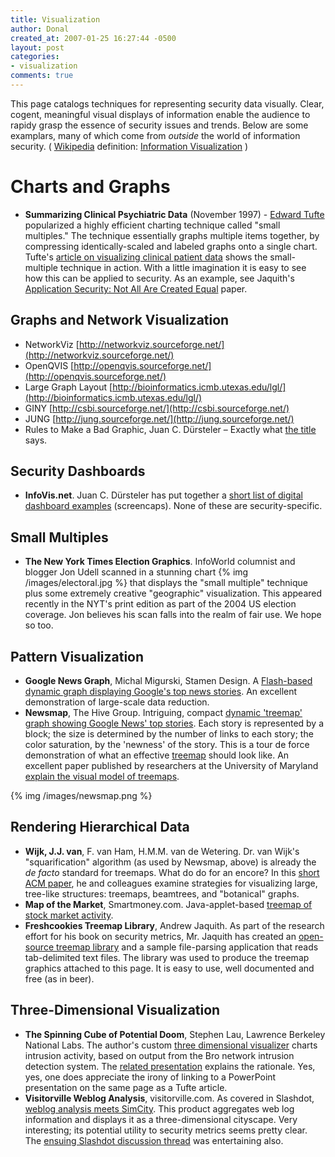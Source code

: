 ```yaml
---
title: Visualization
author: Donal
created_at: 2007-01-25 16:27:44 -0500
layout: post
categories:
- visualization
comments: true
---
```

This page catalogs techniques for representing security data visually. Clear, cogent, meaningful visual displays of information enable the audience to rapidy grasp the essence of security issues and trends. Below are some examplars, many of which come from _outside_ the world of information security. ( [Wikipedia](http://en.wikipedia.org) definition: [Information Visualization](http://en.wikipedia.org/wiki/Information_visualization) )

# Charts and Graphs

* __Summarizing Clinical Psychiatric Data__ (November 1997) - [Edward Tufte](http://www.edwardtufte.com) popularized a highly efficient charting technique called "small multiples." The technique essentially graphs multiple items together, by compressing identically-scaled and labeled graphs onto a single chart. Tufte's [article on visualizing clinical patient data](http://www.edwardtufte.com/tufte/psysvcs_p1) shows the small-multiple technique in action. With a little imagination it is easy to see how this can be applied to security. As an example, see Jaquith's [Application Security: Not All Are Created Equal](http://atstake.com/research/reports/acrobat/atstake_app_unequal.pdf) paper.

##  Graphs and Network Visualization

* NetworkViz [http://networkviz.sourceforge.net/](http://networkviz.sourceforge.net/) 
* OpenQVIS  [http://openqvis.sourceforge.net/](http://openqvis.sourceforge.net/) 
* Large Graph Layout [http://bioinformatics.icmb.utexas.edu/lgl/](http://bioinformatics.icmb.utexas.edu/lgl/) 
* GINY [http://csbi.sourceforge.net/](http://csbi.sourceforge.net/) 
* JUNG [http://jung.sourceforge.net/](http://jung.sourceforge.net/) 
* Rules to Make a Bad Graphic, Juan C. D&uuml;rsteler – Exactly what [the title](http://www.infovis.net/E-zine/2002/num_109.htm) says.

## Security Dashboards

* __InfoVis.net__. Juan C. D&uuml;rsteler has put together a [short list of digital dashboard examples](http://www.infovis.net/printMag.php?num=143&lang=2) (screencaps). None of these are security-specific.

## Small Multiples

* __The New York Times Election Graphics__. InfoWorld columnist and blogger Jon Udell scanned in a stunning chart {% img /images/electoral.jpg %} that displays the "small multiple" technique plus some extremely creative "geographic" visualization. This appeared recently in the NYT's print edition as part of the 2004 US election coverage. Jon believes his scan falls into the realm of fair use. We hope so too.

## Pattern Visualization

* __Google News Graph__, Michal Migurski, Stamen Design. A [Flash-based dynamic graph displaying Google's top news stories](http://news.stamen.com). An excellent demonstration of large-scale data reduction.
* __Newsmap__, The Hive Group. Intriguing, compact [dynamic 'treemap' graph showing Google News' top stories](http://www.marumushi.com/apps/newsmap/index.cfm). Each story is represented by a block; the size is determined by the number of links to each story; the color saturation, by the 'newness' of the story. This is a tour de force demonstration of what an effective [treemap](http://www.cs.umd.edu/hcil/treemap/index.shtml) should look like. An excellent paper published by researchers at the University of Maryland [explain the visual model of treemaps](/attachments/2001-18.htm).

{% img /images/newsmap.png %}

## Rendering Hierarchical Data

* __Wijk, J.J. van__, F. van Ham, H.M.M. van de Wetering. Dr. van Wijk's "squarification" algorithm (as used by Newsmap, above) is already the _de facto_ standard for treemaps. What do do for an encore? In this [short ACM paper](http://www.win.tue.nl/~vanwijk/rhd.pdf), he and colleagues examine strategies for visualizing large, tree-like structures: treemaps, beamtrees, and  "botanical" graphs.
* __Map of the Market__, Smartmoney.com. Java-applet-based [treemap of stock market activity](http://www.smartmoney.com/marketmap). 
* __Freshcookies Treemap Library__, Andrew Jaquith. As part of the research effort for his book on security metrics, Mr. Jaquith has created an [open-source treemap library](http://freshcookies.org/jtreemap/) and a sample file-parsing application that reads tab-delimited text files. The library was used to produce the treemap graphics attached to this page. It is easy to use, well documented and free (as in beer). 

## Three-Dimensional Visualization

* __The Spinning Cube of Potential Doom__, Stephen Lau, Lawrence Berkeley National Labs. The author's custom [three dimensional visualizer](http://www.nersc.gov/nusers/security/TheSpinningCube.php) charts intrusion activity, based on output from the Bro network intrusion detection system. The [related presentation](http://www.lbl.gov/ITSD/Security/news/spincube.ppt) explains the rationale. Yes, yes, one does appreciate the irony of linking to a PowerPoint presentation on the same page as a Tufte article.
* __Visitorville Weblog Analysis__, visitorville.com. As covered in Slashdot, [weblog analysis meets SimCity](http://www.visitorville.com/screenshots.html). This product aggregates web log information and displays it as a three-dimensional cityscape. Very interesting; its potential utility to security metrics seems pretty clear. The [ensuing Slashdot discussion thread](http://slashdot.org/articles/04/06/09/1041220.shtml?tid=126&tid=127&tid=186&tid=95) was entertaining also.
